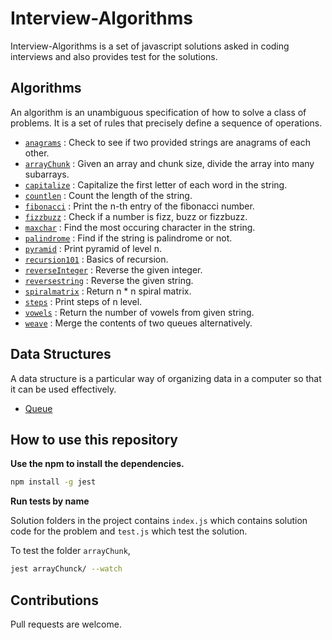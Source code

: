 # Interview-Algorithms

Interview-Algorithms is a set of javascript solutions asked in coding interviews and also provides test for the solutions.

## Algorithms

An algorithm is an unambiguous specification of how to solve a class of problems. It is a set of rules that precisely define a sequence of operations.

-   [`anagrams`](anagrams/index.js) : Check to see if two provided strings are anagrams of each other.
-   [`arrayChunk`](arrayChunk/index.js) : Given an array and chunk size, divide the array into many subarrays.
-   [`capitalize`](capitalize/index.js) : Capitalize the first letter of each word in the string.
-   [`countlen`](countlen/index.js) : Count the length of the string.
-   [`fibonacci`](fibonacci/index.js) : Print the n-th entry of the fibonacci number.
-   [`fizzbuzz`](fizzbuzz/index.js) : Check if a number is fizz, buzz or fizzbuzz.
-   [`maxchar`](maxchar/index.js) : Find the most occuring character in the string.
-   [`palindrome`](palindrome/index.js) : Find if the string is palindrome or not.
-   [`pyramid`](pyramid/index.js) : Print pyramid of level n.
-   [`recursion101`](recursion101/index.js) : Basics of recursion.
-   [`reverseInteger`](reverseInteger/index.js) : Reverse the given integer.
-   [`reversestring`](reversestring/index.js) : Reverse the given string.
-   [`spiralmatrix`](spiralmatrix/index.js) : Return n \* n spiral matrix.
-   [`steps`](steps/index.js) : Print steps of n level.
-   [`vowels`](vowels/index.js) : Return the number of vowels from given string.
-   [`weave`](weave/index.js) : Merge the contents of two queues alternatively.

## Data Structures

A data structure is a particular way of organizing data in a computer so that it can be used effectively.

-   [Queue](queue/index.js)

## How to use this repository

**Use the npm to install the dependencies.**

```bash
npm install -g jest
```

**Run tests by name**

Solution folders in the project contains `index.js` which contains solution code for the problem and `test.js` which test the solution.

To test the folder `arrayChunk`,

```bash
jest arrayChunck/ --watch
```

## Contributions

Pull requests are welcome.
